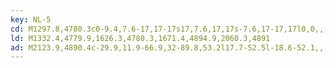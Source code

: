 ```yaml
---
key: NL-5
cd: M1297.8,4780.3c0-9.4,7.6-17,17-17s17,7.6,17,17s-7.6,17-17,17l0,0,,,,C1305.4,4797.3,1297.8,4789.7,1297.8,4780.3z
ld: M1332.4,4779.9,1626.3,4780.3,1671.4,4894.9,2060.3,4891
ad: M2123.9,4890.4c-29.9,11.9-66.9,32-89.8,53.2l17.7-52.5l-18.6-52.1,,,,,C2056.5,4859.7,2093.9,4879.1,2123.9,4890.4z
---
```


